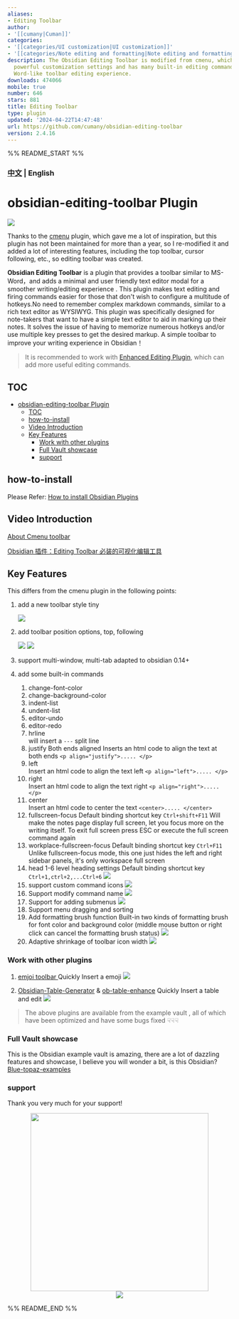 ```yaml
---
aliases:
- Editing Toolbar
author:
- '[[cumany|Cuman]]'
categories:
- '[[categories/UI customization|UI customization]]'
- '[[categories/Note editing and formatting|Note editing and formatting]]'
description: The Obsidian Editing Toolbar is modified from cmenu, which provides more
  powerful customization settings and has many built-in editing commands to be a MS
  Word-like toolbar editing experience.
downloads: 474066
mobile: true
number: 646
stars: 881
title: Editing Toolbar
type: plugin
updated: '2024-04-22T14:47:48'
url: https://github.com/cumany/obsidian-editing-toolbar
version: 2.4.16
---
```


%% README_START %%

### [中文](./README-zh_cn.md) | English
# obsidian-editing-toolbar Plugin

![](https://raw.githubusercontent.com/cumany/obsidian-editing-toolbar/HEAD/editing-toolbar-demo.gif)

Thanks to the [cmenu](https://github.com/chetachiezikeuzor/cMenu-Plugin) plugin, which gave me a lot of inspiration, but this plugin has not been maintained for more than a year, so I re-modified it and added a lot of interesting features, including the top toolbar, cursor following, etc., so editing toolbar was created.

**Obsidian Editing Toolbar** is a plugin that provides a toolbar similar to MS-Word，and adds a minimal and user friendly text editor modal for a smoother writing/editing experience . This plugin makes text editing and firing commands easier for those that don't wish to configure a multitude of hotkeys.No need to remember complex markdown commands, similar to a rich text editor as WYSIWYG.
This plugin was specifically designed for note-takers that want to have a simple text editor to aid in marking up their notes. It solves the issue of having to memorize numerous hotkeys and/or use multiple key presses to get the desired markup. A simple toolbar to improve your writing experience in Obsidian！

> It is recommended to work with [Enhanced Editing Plugin](https://github.com/obsidian-canzi/Enhanced-editing), which can add more useful editing commands.


## TOC

- [obsidian-editing-toolbar Plugin](#obsidian-editing-toolbar-plugin)
  - [TOC](#toc)
  - [how-to-install](#how-to-install)
  - [Video Introduction](#video-introduction)
  - [Key Features](#key-features)
    - [Work with other plugins](#work-with-other-plugins)
    - [Full Vault showcase](#full-vault-showcase)
    - [support](#support)

## how-to-install

Please Refer: [How to install Obsidian Plugins](https://forum.obsidian.md/t/plugins-mini-faq/7737)

## Video Introduction

[About Cmenu toolbar](https://www.bilibili.com/video/BV1mY4y1T7g2/)

[Obsidian 插件：Editing Toolbar 必装的可视化编辑工具]( https://pkmer.cn/show/20230329145815 )

## Key Features
This differs from the cmenu plugin in the following points:

1. add a new toolbar style tiny

   ![](https://raw.githubusercontent.com/cumany/cumany/main//pic/202209071131715.png)

2. add toolbar position options, top, following

   ![](https://raw.githubusercontent.com/cumany/cumany/main//pic/202209071133753.png)
   ![](https://raw.githubusercontent.com/cumany/cumany/main//pic/202209071751006.gif)
3. support multi-window, multi-tab adapted to obsidian 0.14+
4. add some built-in commands
   1. change-font-color
   2. change-background-color
   3. indent-list
   4. undent-list
   5. editor-undo
   6. editor-redo
   7. hrline  
      will insert a `---` split line
   8. justify Both ends aligned
      Inserts an html code to align the text at both ends `<p align="justify">..... </p>`
   9. left  
      Insert an html code to align the text left `<p align="left">..... </p>`
   10. right  
       Insert an html code to align the text right `<p align="right">..... </p>`
   11. center  
       Insert an html code to center the text `<center>..... </center>`
   12. fullscreen-focus
       Default binding shortcut key `Ctrl+shift+F11`
       Will make the notes page display full screen, let you focus more on the writing itself. To exit full screen press ESC or execute the full screen command again
   13. workplace-fullscreen-focus
       Default binding shortcut key `Ctrl+F11`
       Unlike fullscreen-focus mode, this one just hides the left and right sidebar panels, it's only workspace full screen
   14. head 1-6 level heading settings
       Default binding shortcut key `Ctrl+1,ctrl+2,...Ctrl+6`
       ![](https://raw.githubusercontent.com/cumany/cumany/main//pic/202209071707695.png)
   15. support custom command icons
       ![](https://raw.githubusercontent.com/cumany/cumany/main//pic/202209071717111.gif)
   16. Support modify command name
       ![](https://raw.githubusercontent.com/cumany/cumany/main//pic/202209071720159.gif)
   17. Support for adding submenus
       ![](https://raw.githubusercontent.com/cumany/cumany/main//pic/202209071722207.gif)
   18. Support menu dragging and sorting
   19. Add formatting brush function Built-in two kinds of formatting brush for font color and background color (middle mouse button or right click can cancel the formatting brush status)
       ![](https://raw.githubusercontent.com/cumany/cumany/main//pic/202209071731151.gif)
   20. Adaptive shrinkage of toolbar icon width
       ![](https://raw.githubusercontent.com/cumany/cumany/main/pic/202209072157728.gif)



### Work with other plugins

1. [emjoi toolbar ](obsidian://show-plugin?id=obsidian-emoji-toolbar) Quickly Insert a  emoji 
   ![](https://raw.githubusercontent.com/cumany/cumany/main/pic/202209092001600.gif)


2.  [Obsidian-Table-Generator](https://github.com/Quorafind/Obsidian-Table-Generator/)  & [ob-table-enhance](https://github.com/Stardusten/ob-table-enhancer) Quickly Insert a table and edit 
   ![](https://raw.githubusercontent.com/cumany/cumany/main/pic/202209092008571.gif)

> The above plugins are available from the example vault , all of which have been optimized and have some bugs fixed
☟☟☟


### Full Vault showcase

This is the Obsidian example vault is amazing, there are a lot of dazzling features and showcase, I believe you will wonder a bit, is this Obsidian?
[Blue-topaz-examples](https://github.com/cumany/Blue-topaz-examples)

### support
Thank you very much for your support!

<div align="center">
<img src="https://raw.githubusercontent.com/cumany/cumany/main/pic/202209192228895.png" width="400px">
</div>


<div align="center"><a href="https://www.buymeacoffee.com/Cuman"><img src="https://img.buymeacoffee.com/button-api/?text=Buy me a coffee &emoji=&slug=Cuman&button_colour=BD5FFF&font_colour=ffffff&font_family=Poppins&outline_colour=000000&coffee_colour=FFDD00" /></a>
</div>


%% README_END %%